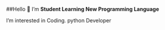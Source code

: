 ##Hello 👋
I’m **Student Learning New Programming Language**

I’m interested in Coding.
python Developer


<!---
TheDiptiGurav07/TheDiptiGurav07 is a ✨ special ✨ repository because its `README.md` (this file) appears on your GitHub profile.
You can click the Preview link to take a look at your changes.
--->
